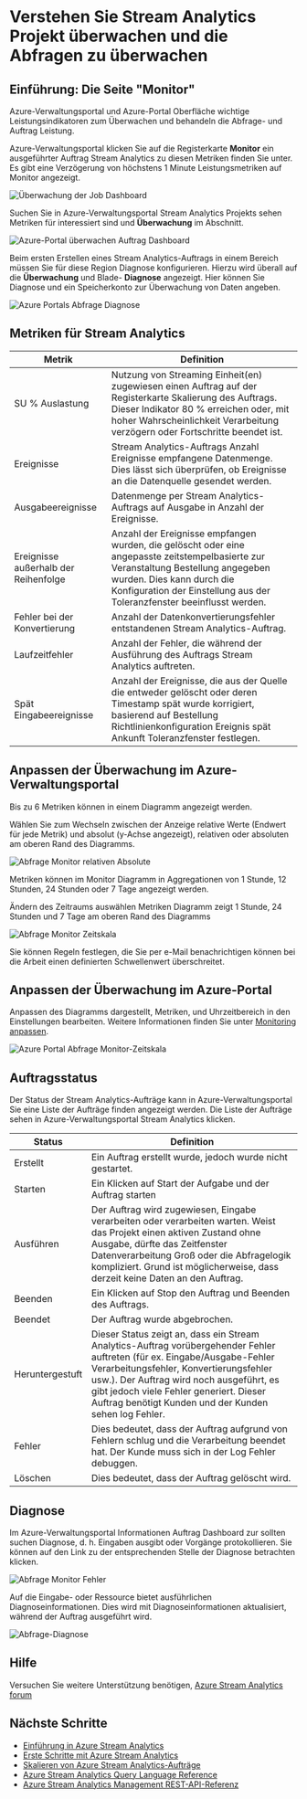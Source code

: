 <properties 
    pageTitle="Understanding Stream Analytics Projekt überwachen | Microsoft Azure" 
    description="Grundlegendes zu Stream Analytics Projekt überwachen" 
    keywords="Abfrage-monitor"
    services="stream-analytics" 
    documentationCenter="" 
    authors="jeffstokes72" 
    manager="jhubbard" 
    editor="cgronlun"/>

<tags 
    ms.service="stream-analytics" 
    ms.devlang="na" 
    ms.topic="article" 
    ms.tgt_pltfrm="na" 
    ms.workload="data-services" 
    ms.date="09/26/2016" 
    ms.author="jeffstok"/>

# <a name="understand-stream-analytics-job-monitoring-and-how-to-monitor-queries"></a>Verstehen Sie Stream Analytics Projekt überwachen und die Abfragen zu überwachen

## <a name="introduction-the-monitor-page"></a>Einführung: Die Seite "Monitor"

Azure-Verwaltungsportal und Azure-Portal Oberfläche wichtige Leistungsindikatoren zum Überwachen und behandeln die Abfrage- und Auftrag Leistung. 

Azure-Verwaltungsportal klicken Sie auf die Registerkarte **Monitor** ein ausgeführter Auftrag Stream Analytics zu diesen Metriken finden Sie unter. Es gibt eine Verzögerung von höchstens 1 Minute Leistungsmetriken auf Monitor angezeigt.  

  ![Überwachung der Job Dashboard](./media/stream-analytics-monitoring/01-stream-analytics-monitoring.png)  

Suchen Sie in Azure-Verwaltungsportal Stream Analytics Projekts sehen Metriken für interessiert sind und **Überwachung** im Abschnitt.  

  ![Azure-Portal überwachen Auftrag Dashboard](./media/stream-analytics-monitoring/06-stream-analytics-monitoring.png)  

Beim ersten Erstellen eines Stream Analytics-Auftrags in einem Bereich müssen Sie für diese Region Diagnose konfigurieren. Hierzu wird überall auf die **Überwachung** und Blade- **Diagnose** angezeigt. Hier können Sie Diagnose und ein Speicherkonto zur Überwachung von Daten angeben.  

  ![Azure Portals Abfrage Diagnose](./media/stream-analytics-monitoring/07-stream-analytics-monitoring.png)  

## <a name="metrics-available-for-stream-analytics"></a>Metriken für Stream Analytics


| Metrik | Definition |
|--------|-------------|
| SU % Auslastung | Nutzung von Streaming Einheit(en) zugewiesen einen Auftrag auf der Registerkarte Skalierung des Auftrags. Dieser Indikator 80 % erreichen oder, mit hoher Wahrscheinlichkeit Verarbeitung verzögern oder Fortschritte beendet ist. |
| Ereignisse | Stream Analytics-Auftrags Anzahl Ereignisse empfangene Datenmenge. Dies lässt sich überprüfen, ob Ereignisse an die Datenquelle gesendet werden. |
| Ausgabeereignisse | Datenmenge per Stream Analytics-Auftrags auf Ausgabe in Anzahl der Ereignisse. |
| Ereignisse außerhalb der Reihenfolge | Anzahl der Ereignisse empfangen wurden, die gelöscht oder eine angepasste zeitstempelbasierte zur Veranstaltung Bestellung angegeben wurden. Dies kann durch die Konfiguration der Einstellung aus der Toleranzfenster beeinflusst werden. |
| Fehler bei der Konvertierung | Anzahl der Datenkonvertierungsfehler entstandenen Stream Analytics-Auftrag. |
| Laufzeitfehler | Anzahl der Fehler, die während der Ausführung des Auftrags Stream Analytics auftreten. |
| Spät Eingabeereignisse | Anzahl der Ereignisse, die aus der Quelle die entweder gelöscht oder deren Timestamp spät wurde korrigiert, basierend auf Bestellung Richtlinienkonfiguration Ereignis spät Ankunft Toleranzfenster festlegen. |

## <a name="customizing-monitoring-in-the-azure-management-portal"></a>Anpassen der Überwachung im Azure-Verwaltungsportal ##

Bis zu 6 Metriken können in einem Diagramm angezeigt werden.

Wählen Sie zum Wechseln zwischen der Anzeige relative Werte (Endwert für jede Metrik) und absolut (y-Achse angezeigt), relativen oder absoluten am oberen Rand des Diagramms.

  ![Abfrage Monitor relativen Absolute](./media/stream-analytics-monitoring/02-stream-analytics-monitoring.png)  

Metriken können im Monitor Diagramm in Aggregationen von 1 Stunde, 12 Stunden, 24 Stunden oder 7 Tage angezeigt werden.

Ändern des Zeitraums auswählen Metriken Diagramm zeigt 1 Stunde, 24 Stunden und 7 Tage am oberen Rand des Diagramms

  ![Abfrage Monitor Zeitskala](./media/stream-analytics-monitoring/03-stream-analytics-monitoring.png)  

Sie können Regeln festlegen, die Sie per e-Mail benachrichtigen können bei die Arbeit einen definierten Schwellenwert überschreitet. 

## <a name="customizing-monitoring-in-the-azure-portal"></a>Anpassen der Überwachung im Azure-Portal ##

Anpassen des Diagramms dargestellt, Metriken, und Uhrzeitbereich in den Einstellungen bearbeiten. Weitere Informationen finden Sie unter [Monitoring anpassen](../monitoring-and-diagnostics/insights-how-to-customize-monitoring.md).

  ![Azure Portal Abfrage Monitor-Zeitskala](./media/stream-analytics-monitoring/08-stream-analytics-monitoring.png)  

## <a name="job-status"></a>Auftragsstatus

Der Status der Stream Analytics-Aufträge kann in Azure-Verwaltungsportal Sie eine Liste der Aufträge finden angezeigt werden. Die Liste der Aufträge sehen in Azure-Verwaltungsportal Stream Analytics klicken.

| Status | Definition |
|--------|------------|
| Erstellt | Ein Auftrag erstellt wurde, jedoch wurde nicht gestartet. |
| Starten | Ein Klicken auf Start der Aufgabe und der Auftrag starten |
| Ausführen | Der Auftrag wird zugewiesen, Eingabe verarbeiten oder verarbeiten warten. Weist das Projekt einen aktiven Zustand ohne Ausgabe, dürfte das Zeitfenster Datenverarbeitung Groß oder die Abfragelogik kompliziert. Grund ist möglicherweise, dass derzeit keine Daten an den Auftrag. |
| Beenden | Ein Klicken auf Stop den Auftrag und Beenden des Auftrags. |
| Beendet | Der Auftrag wurde abgebrochen. |
| Heruntergestuft | Dieser Status zeigt an, dass ein Stream Analytics-Auftrag vorübergehender Fehler auftreten (für ex. Eingabe/Ausgabe-Fehler Verarbeitungsfehler, Konvertierungsfehler usw.). Der Auftrag wird noch ausgeführt, es gibt jedoch viele Fehler generiert. Dieser Auftrag benötigt Kunden und der Kunden sehen log Fehler. |
| Fehler | Dies bedeutet, dass der Auftrag aufgrund von Fehlern schlug und die Verarbeitung beendet hat. Der Kunde muss sich in der Log Fehler debuggen. |
| Löschen | Dies bedeutet, dass der Auftrag gelöscht wird. |

## <a name="diagnosis"></a>Diagnose

Im Azure-Verwaltungsportal Informationen Auftrag Dashboard zur sollten suchen Diagnose, d. h. Eingaben ausgibt oder Vorgänge protokollieren. Sie können auf den Link zu der entsprechenden Stelle der Diagnose betrachten klicken.

  ![Abfrage Monitor Fehler](./media/stream-analytics-monitoring/04-stream-analytics-monitoring.png)  

Auf die Eingabe- oder Ressource bietet ausführlichen Diagnoseinformationen. Dies wird mit Diagnoseinformationen aktualisiert, während der Auftrag ausgeführt wird.

  ![Abfrage-Diagnose](./media/stream-analytics-monitoring/05-stream-analytics-monitoring.png)  

## <a name="get-help"></a>Hilfe
Versuchen Sie weitere Unterstützung benötigen, [Azure Stream Analytics forum](https://social.msdn.microsoft.com/Forums/en-US/home?forum=AzureStreamAnalytics)

## <a name="next-steps"></a>Nächste Schritte

- [Einführung in Azure Stream Analytics](stream-analytics-introduction.md)
- [Erste Schritte mit Azure Stream Analytics](stream-analytics-get-started.md)
- [Skalieren von Azure Stream Analytics-Aufträge](stream-analytics-scale-jobs.md)
- [Azure Stream Analytics Query Language Reference](https://msdn.microsoft.com/library/azure/dn834998.aspx)
- [Azure Stream Analytics Management REST-API-Referenz](https://msdn.microsoft.com/library/azure/dn835031.aspx)
